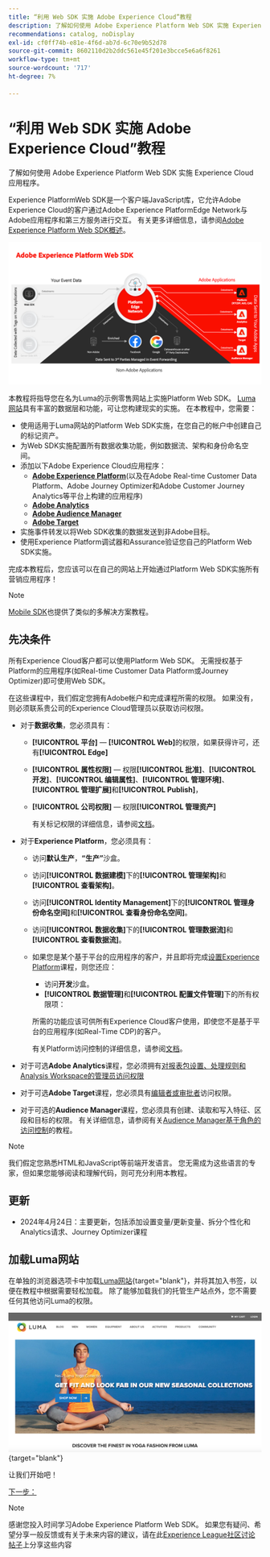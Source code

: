 ```yaml
---
title: “利用 Web SDK 实施 Adobe Experience Cloud”教程
description: 了解如何使用 Adobe Experience Platform Web SDK 实施 Experience Cloud 应用程序。
recommendations: catalog, noDisplay
exl-id: cf0ff74b-e81e-4f6d-ab7d-6c70e9b52d78
source-git-commit: 8602110d2b2ddc561e45f201e3bcce5e6a6f8261
workflow-type: tm+mt
source-wordcount: '717'
ht-degree: 7%

---
```


# “利用 Web SDK 实施 Adobe Experience Cloud”教程

了解如何使用 Adobe Experience Platform Web SDK 实施 Experience Cloud 应用程序。

Experience PlatformWeb SDK是一个客户端JavaScript库，它允许Adobe Experience Cloud的客户通过Adobe Experience PlatformEdge Network与Adobe应用程序和第三方服务进行交互。 有关更多详细信息，请参阅[Adobe Experience Platform Web SDK概述](https://experienceleague.adobe.com/en/docs/experience-platform/edge/home)。

![Experience Platform的Web SDK架构](assets/dc-websdk.png)

本教程将指导您在名为Luma的示例零售网站上实施Platform Web SDK。 [Luma网站](https://luma.enablementadobe.com/content/luma/us/en.html)具有丰富的数据层和功能，可让您构建现实的实施。 在本教程中，您需要：

* 使用适用于Luma网站的Platform Web SDK实施，在您自己的帐户中创建自己的标记资产。
* 为Web SDK实施配置所有数据收集功能，例如数据流、架构和身份命名空间。
* 添加以下Adobe Experience Cloud应用程序：
   * **[Adobe Experience Platform](setup-experience-platform.md)**(以及在Adobe Real-time Customer Data Platform、Adobe Journey Optimizer和Adobe Customer Journey Analytics等平台上构建的应用程序)
   * **[Adobe Analytics](setup-analytics.md)**
   * **[Adobe Audience Manager](setup-audience-manager.md)**
   * **[Adobe Target](setup-target.md)**
* 实施事件转发以将Web SDK收集的数据发送到非Adobe目标。
* 使用Experience Platform调试器和Assurance验证您自己的Platform Web SDK实施。

完成本教程后，您应该可以在自己的网站上开始通过Platform Web SDK实施所有营销应用程序！


>[!NOTE]
>
>[Mobile SDK](../tutorial-mobile-sdk/overview.md)也提供了类似的多解决方案教程。

## 先决条件

所有Experience Cloud客户都可以使用Platform Web SDK。 无需授权基于Platform的应用程序(如Real-time Customer Data Platform或Journey Optimizer)即可使用Web SDK。

在这些课程中，我们假定您拥有Adobe帐户和完成课程所需的权限。 如果没有，则必须联系贵公司的Experience Cloud管理员以获取访问权限。

* 对于&#x200B;**数据收集**，您必须具有：
   * **[!UICONTROL 平台]** — **[!UICONTROL Web]**&#x200B;的权限，如果获得许可，还有&#x200B;**[!UICONTROL Edge]**
   * **[!UICONTROL 属性权限]** — 权限&#x200B;**[!UICONTROL 批准]**、**[!UICONTROL 开发]**、**[!UICONTROL 编辑属性]**、**[!UICONTROL 管理环境]**、**[!UICONTROL 管理扩展]**&#x200B;和&#x200B;**[!UICONTROL Publish]**，
   * **[!UICONTROL 公司权限]** — 权限&#x200B;**[!UICONTROL 管理资产]**

     有关标记权限的详细信息，请参阅[文档](https://experienceleague.adobe.com/zh-hans/docs/experience-platform/tags/admin/user-permissions)。

* 对于&#x200B;**Experience Platform**，您必须具有：

   * 访问&#x200B;**默认生产**，**“生产”**&#x200B;沙盒。
   * 访问&#x200B;**[!UICONTROL 数据建模]**&#x200B;下的&#x200B;**[!UICONTROL 管理架构]**&#x200B;和&#x200B;**[!UICONTROL 查看架构]**。
   * 访问&#x200B;**[!UICONTROL Identity Management]**&#x200B;下的&#x200B;**[!UICONTROL 管理身份命名空间]**&#x200B;和&#x200B;**[!UICONTROL 查看身份命名空间]**。
   * 访问&#x200B;**[!UICONTROL 数据收集]**&#x200B;下的&#x200B;**[!UICONTROL 管理数据流]**&#x200B;和&#x200B;**[!UICONTROL 查看数据流]**。
   * 如果您是某个基于平台的应用程序的客户，并且即将完成[设置Experience Platform](setup-experience-platform.md)课程，则您还应：
      * 访问&#x200B;**开发**&#x200B;沙盒。
      * **[!UICONTROL 数据管理]**&#x200B;和&#x200B;**[!UICONTROL 配置文件管理]**&#x200B;下的所有权限项：

     所需的功能应该可供所有Experience Cloud客户使用，即使您不是基于平台的应用程序(如Real-Time CDP)的客户。

     有关Platform访问控制的详细信息，请参阅[文档](https://experienceleague.adobe.com/zh-hans/docs/experience-platform/access-control/home)。

* 对于可选&#x200B;**Adobe Analytics**&#x200B;课程，您必须拥有[对报表包设置、处理规则和Analysis Workspace的管理员访问权限](https://experienceleague.adobe.com/zh-hans/docs/analytics/admin/admin-console/home)

* 对于可选&#x200B;**Adobe Target**&#x200B;课程，您必须具有[编辑者或审批者](https://experienceleague.adobe.com/zh-hans/docs/target/using/administer/manage-users/enterprise/properties-overview#section_8C425E43E5DD4111BBFC734A2B7ABC80)访问权限。

* 对于可选的&#x200B;**Audience Manager**&#x200B;课程，您必须具有创建、读取和写入特征、区段和目标的权限。 有关详细信息，请参阅有关[Audience Manager基于角色的访问控制](https://experienceleague.adobe.com/zh-hans/docs/audience-manager-learn/tutorials/setup-and-admin/user-management/setting-permissions-with-role-based-access-control)的教程。


>[!NOTE]
>
>我们假定您熟悉HTML和JavaScript等前端开发语言。 您无需成为这些语言的专家，但如果您能够阅读和理解代码，则可充分利用本教程。

## 更新

* 2024年4月24日：主要更新，包括添加设置变量/更新变量、拆分个性化和Analytics请求、Journey Optimizer课程

## 加载Luma网站

在单独的浏览器选项卡中加载[Luma网站](https://luma.enablementadobe.com/content/luma/us/en.html){target="blank"}，并将其加入书签，以便在教程中根据需要轻松加载。 除了能够加载我们的托管生产站点外，您不需要任何其他访问Luma的权限。

[![Luma网站](assets/old-overview-luma.png)](https://luma.enablementadobe.com/content/luma/us/en.html){target="blank"}

让我们开始吧！

[下一步： ](configure-schemas.md)

>[!NOTE]
>
>感谢您投入时间学习Adobe Experience Platform Web SDK。 如果您有疑问、希望分享一般反馈或有关于未来内容的建议，请在此[Experience League社区讨论帖子](https://experienceleaguecommunities.adobe.com/t5/adobe-experience-platform-data/tutorial-discussion-implement-adobe-experience-cloud-with-web/td-p/444996)上分享这些内容
